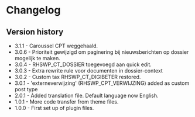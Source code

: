 # Changelog

## Version history
* 3.1.1 - Caroussel CPT weggehaald.
* 3.0.6 - Prioriteit gewijzigd om paginering bij nieuwsberichten op dossier mogelijk te maken.
* 3.0.4 - RHSWP_CT_DOSSIER toegevoegd aan quick edit.
* 3.0.3 - Extra rewrite rule voor documenten in dossier-context
* 3.0.2 - Custom tax RHSWP_CT_DIGIBETER restored.
* 3.0.1 - 'externeverwijzing' (RHSWP_CPT_VERWIJZING) added as custom post type
* 2.0.1 - Added translation file. Default language now English.
* 1.0.1 - More code transfer from theme files.
* 1.0.0 - First set up of plugin files.

